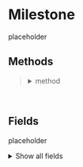 # Milestone

placeholder

## Methods
<blockquote>
<!-- Start of section -->
  <!-- Start of method -->
  <details><summary> method </summary>

  description

  `param: type`

  Example:
  ```python
  code
  ```
  </details>
  <!-- End of method -->

<!-- End of section -->
</blockquote>

<br>

## Fields

placeholder

<details>
<summary>Show all fields</summary>

| Name | Display Name | Type | Notes |
|---|:---|:---|:---|
| date | Date | datetimepicker |  |
| description | Description | textarea |  |
| title | Title | text |  |

</details>
